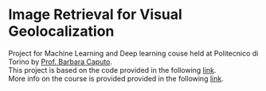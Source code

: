 # Image Retrieval for Visual Geolocalization
Project for Machine Learning and Deep learning couse held at Politecnico di Torino by [Prof. Barbara Caputo](https://scholar.google.com/citations?user=mHbdIAwAAAAJ).
</br>
This project is based on the code provided in the following [link](https://github.com/gmberton/deep-visual-geo-localization-benchmark).
</br>
More info on the course is provided provided in the following [link](https://didattica.polito.it/pls/portal30/gap.pkg_guide.viewGap?p_cod_ins=01TXFSM&p_a_acc=2021&p_header=S&p_lang=EN
). 


